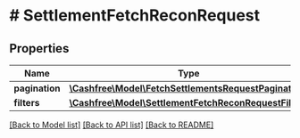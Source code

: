 # # SettlementFetchReconRequest

## Properties

Name | Type | Description | Notes
------------ | ------------- | ------------- | -------------
**pagination** | [**\Cashfree\Model\FetchSettlementsRequestPagination**](FetchSettlementsRequestPagination.md) |  |
**filters** | [**\Cashfree\Model\SettlementFetchReconRequestFilters**](SettlementFetchReconRequestFilters.md) |  |

[[Back to Model list]](../../README.md#models) [[Back to API list]](../../README.md#endpoints) [[Back to README]](../../README.md)
